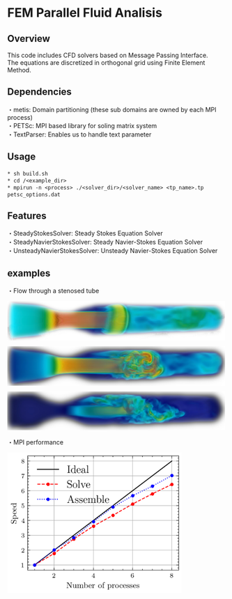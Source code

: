 # FEM Parallel Fluid Analisis
## Overview
This code includes CFD solvers based on Message Passing Interface. <br>
The equations are discretized in orthogonal grid using Finite Element Method. <br>
## Dependencies
・metis: Domain partitioning (these sub domains are owned by each MPI process) <br>
・PETSc: MPI based library for soling matrix system <br>
・TextParser: Enables us to handle text parameter
## Usage
    * sh build.sh
    * cd /<example_dir>
    * mpirun -n <process> ./<solver_dir>/<solver_name> <tp_name>.tp petsc_options.dat
## Features
・SteadyStokesSolver: Steady Stokes Equation Solver <br>
・SteadyNavierStokesSolver: Steady Navier-Stokes Equation Solver <br>
・UnsteadyNavierStokesSolver: Unsteady Navier-Stokes Equation Solver <br>
## examples

・Flow through a stenosed tube

<p>
  <img src="images/stenosis0_x.png" alt="Stenosis 0" width="500" style="margin-bottom: 10px;"><br>
  <img src="images/stenosis1_x.png" alt="Stenosis 1" width="500" style="margin-bottom: 10px;"><br>
  <img src="images/stenosis2_x.png" alt="Stenosis 2" width="500">
</p>

・MPI performance

<p>
  <img src="images/mpi_performance.png" alt="MPI Performance" width="400">
</p>